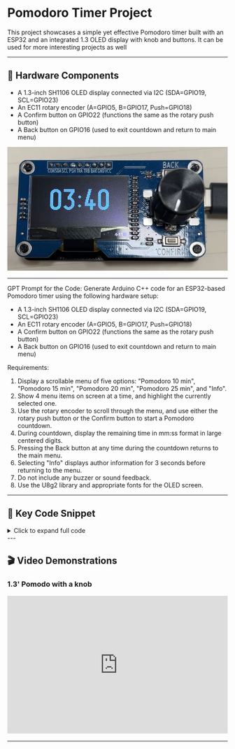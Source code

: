 # Pomodoro Timer Project

This project showcases a simple yet effective Pomodoro timer built with an ESP32 and an integrated 1.3 OLED display with knob and buttons. It can be used for more interesting projects as well

---

## 🧰 Hardware Components

- A 1.3-inch SH1106 OLED display connected via I2C (SDA=GPIO19, SCL=GPIO23)
- An EC11 rotary encoder (A=GPIO5, B=GPIO17, Push=GPIO18)
- A Confirm button on GPIO22 (functions the same as the rotary push button)
- A Back button on GPIO16 (used to exit countdown and return to main menu)

![Pomodoro Timer Hardware](esp32knob13OLED.png)

---

GPT Prompt for the Code:
Generate Arduino C++ code for an ESP32-based Pomodoro timer using the following hardware setup:

- A 1.3-inch SH1106 OLED display connected via I2C (SDA=GPIO19, SCL=GPIO23)
- An EC11 rotary encoder (A=GPIO5, B=GPIO17, Push=GPIO18)
- A Confirm button on GPIO22 (functions the same as the rotary push button)
- A Back button on GPIO16 (used to exit countdown and return to main menu)

Requirements:
1. Display a scrollable menu of five options: "Pomodoro 10 min", "Pomodoro 15 min", "Pomodoro 20 min", "Pomodoro 25 min", and "Info".
2. Show 4 menu items on screen at a time, and highlight the currently selected one.
3. Use the rotary encoder to scroll through the menu, and use either the rotary push button or the Confirm button to start a Pomodoro countdown.
4. During countdown, display the remaining time in mm:ss format in large centered digits.
5. Pressing the Back button at any time during the countdown returns to the main menu.
6. Selecting "Info" displays author information for 3 seconds before returning to the menu.
7. Do not include any buzzer or sound feedback.
8. Use the U8g2 library and appropriate fonts for the OLED screen.
---

## 🧠 Key Code Snippet

<details>
<summary>Click to expand full code</summary>
```cpp
#include <U8g2lib.h>
#include <Wire.h>
// Screen（SH1106 OLED）
#define OLED_SDA 19
#define OLED_SCL 23
// EC11 encoder
#define ROTARY_A     5
#define ROTARY_B     17
#define ROTARY_PUSH  18
// button
#define BTN_CONFIRM  22
#define BTN_BACK     16
// buzzer
#define BUZZER_PIN   21  
// manu
const int menuCount = 5;
const char* menuItems[menuCount] = {
  "Pomodoro 10 min",
  "Pomodoro 15 min",
  "Pomodoro 20 min",
  "Pomodoro 25 min",
  "Info"
};
// variable status
int menuIndex = 1;
int lastCLK = HIGH;
bool inCountdown = false;
U8G2_SH1106_128X64_NONAME_F_HW_I2C u8g2(U8G2_R0, /* reset=*/ U8X8_PIN_NONE);
// ====== SETUP ======
void setup() {
  pinMode(ROTARY_A, INPUT_PULLUP);
  pinMode(ROTARY_B, INPUT_PULLUP);
  pinMode(ROTARY_PUSH, INPUT_PULLUP);
  pinMode(BTN_CONFIRM, INPUT_PULLUP);
  pinMode(BTN_BACK, INPUT_PULLUP);
  pinMode(BUZZER_PIN, OUTPUT);
  //digitalWrite(BUZZER_PIN, HIGH); // 不响（低电平才响）
  Wire.begin(OLED_SDA, OLED_SCL);
  u8g2.begin();
  drawMenu();
}
// ====== LOOP ======
void loop() {
  if (inCountdown) {
    // 倒计时中仅监听退出
    if (digitalRead(BTN_BACK) == LOW) {
      delay(200);
      inCountdown = false;
      drawMenu();
    }
    return;
  }
  handleRotary();
  // 开始倒计时（旋钮按下或Confirm）
  if (digitalRead(ROTARY_PUSH) == LOW || digitalRead(BTN_CONFIRM) == LOW) {
    delay(200);
    handleSelection(menuIndex);
    drawMenu();
  }
  // Back 返回主菜单
  if (digitalRead(BTN_BACK) == LOW) {
    delay(200);
    drawMenu();
  }
}
// ====== HANDLE ROTARY ======
void handleRotary() {
  int currentCLK = digitalRead(ROTARY_A);
  if (currentCLK != lastCLK && currentCLK == LOW) {
    if (digitalRead(ROTARY_B) != currentCLK) {
      menuIndex++;
    } else {
      menuIndex--;
    }
    if (menuIndex < 1) menuIndex = 1;
    if (menuIndex > menuCount) menuIndex = menuCount;
    drawMenu();
  }
  lastCLK = currentCLK;
}
// ====== DRAW MENU ======
void drawMenu() {
  u8g2.clearBuffer();
  u8g2.setFont(u8g2_font_6x10_tr);
  const int visibleCount = 4;
  int startIdx = menuIndex - 1;
  if (startIdx < 1) startIdx = 1;
  if (startIdx > menuCount - visibleCount + 1)
    startIdx = menuCount - visibleCount + 1;
  for (int i = 0; i < visibleCount; i++) {
    int idx = startIdx + i;
    if (idx > menuCount) break;
    int y = i * 16 + 14;
    if (idx == menuIndex) {
      u8g2.drawBox(0, i * 16, 128, 16);
      u8g2.setDrawColor(0);
    } else {
      u8g2.setDrawColor(1);
    }
    u8g2.setCursor(10, y);
    u8g2.print(menuItems[idx - 1]);
  }
  u8g2.setDrawColor(1);
  u8g2.sendBuffer();
}
// ====== HANDLE SELECTION ======
void handleSelection(int index) {
  if (index >= 1 && index <= 4) {
    int minutes[] = {10, 15, 20, 25};
    int seconds = minutes[index - 1] * 60;
    inCountdown = true;
    for (int i = seconds; i >= 0 && inCountdown; i--) {
      u8g2.clearBuffer();
      u8g2.setFont(u8g2_font_logisoso32_tr);
      int min = i / 60;
      int sec = i % 60;
      char timeStr[6];
      sprintf(timeStr, "%02d:%02d", min, sec);
      int textWidth = u8g2.getStrWidth(timeStr);
      u8g2.setCursor((128 - textWidth) / 2, 45);
      u8g2.print(timeStr);
      u8g2.sendBuffer();
      delay(1000);
    }
    if (inCountdown) {
      flashDone();
      beep3Times();
    }
    inCountdown = false;
  } else if (index == 5) {
    u8g2.clearBuffer();
    u8g2.setFont(u8g2_font_6x10_tr);
    u8g2.setCursor(10, 25);
    u8g2.print("Made by Miao");
    u8g2.setCursor(10, 40);
    u8g2.print("ESP32 Pomodoro Timer");
    u8g2.sendBuffer();
    delay(3000);
  }
}
// ====== BEEP FUNCTION ======
void beep3Times() {
  for (int i = 0; i < 3; i++) {
    digitalWrite(BUZZER_PIN, LOW);
    delay(200);
    digitalWrite(BUZZER_PIN, HIGH);
    delay(200);
  }
}
// ====== FLASH DONE ======
void flashDone() {
  for (int i = 0; i < 4; i++) {
    u8g2.clearBuffer();
    u8g2.setFont(u8g2_font_ncenB14_tr);
    const char* text = "Done!";
    int w = u8g2.getStrWidth(text);
    u8g2.setCursor((128 - w) / 2, 40);
    u8g2.setDrawColor(1);
    u8g2.print(text);
    u8g2.sendBuffer();
    delay(300);
    u8g2.clearBuffer();
    u8g2.drawBox(0, 0, 128, 64);
    u8g2.setDrawColor(0);
    u8g2.setCursor((128 - w) / 2, 40);
    u8g2.print(text);
    u8g2.sendBuffer();
    delay(300);
  }
  u8g2.setDrawColor(1);
}
```
</details>
---

## 🎬 Video Demonstrations

### 1.3' Pomodo with a knob

<iframe width="100%" height="315" src="https://www.youtube.com/embed/vJ-HOkglA-o" frameborder="0" allowfullscreen></iframe>

---
